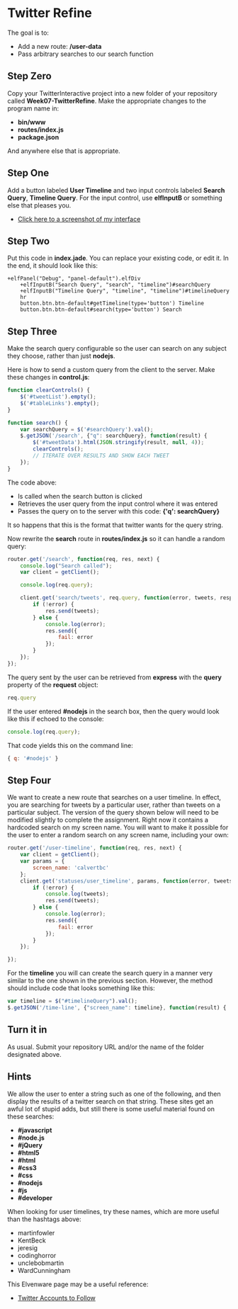 # Twitter Refine

The goal is to:

- Add a new route: **/user-data**
- Pass arbitrary searches to our search function

## Step Zero

Copy your TwitterInteractive project into a new folder of your repository called **Week07-TwitterRefine**. Make the appropriate changes to the program name in:

- **bin/www**
- **routes/index.js**
- **package.json**

And anywhere else that is appropriate.

## Step One

Add a button labeled **User Timeline** and two input controls labeled **Search Query**, **Timeline Query**. For the input control, use **elfInputB** or something else that pleases you.

- [Click here to a screenshot of my interface][tr01]

[tr01]:https://s3.amazonaws.com/bucket01.elvenware.com/images/TwitterRefine01.png

## Step Two

Put this code in **index.jade**. You can replace your existing code, or edit it. In the end, it should look like this:

```
+elfPanel("Debug", "panel-default").elfDiv
    +elfInputB("Search Query", "search", "timeline")#searchQuery
    +elfInputB("Timeline Query", "timeline", "timeline")#timelineQuery
    hr
    button.btn.btn-default#getTimeline(type='button') Timeline
    button.btn.btn-default#search(type='button') Search
```

## Step Three

Make the search query configurable so the user can search on any subject they choose, rather than just **nodejs**.

Here is how to send a custom query from the client to the server. Make these changes in **control.js**:

```javascript
function clearControls() {
    $('#tweetList').empty();
    $('#tableLinks').empty();
}

function search() {
    var searchQuery = $('#searchQuery').val();
    $.getJSON('/search', {"q": searchQuery}, function(result) {
        $('#tweetData').html(JSON.stringify(result, null, 4));
        clearControls();
        // ITERATE OVER RESULTS AND SHOW EACH TWEET
    });
}
```

The code above:

- Is called when the search button is clicked
- Retrieves the user query from the input control where it was entered
- Passes the query on to the server with this code: **{'q': searchQuery}**

It so happens that this is the format that twitter wants for the query string. 

Now rewrite the **search** route in **routes/index.js** so it can handle a random query:

```javascript
router.get('/search', function(req, res, next) {
    console.log("Search called");
    var client = getClient();

    console.log(req.query);

    client.get('search/tweets', req.query, function(error, tweets, response) {
        if (!error) {
            res.send(tweets);
        } else {
            console.log(error);
            res.send({
                fail: error
            });
        }
    });
});

```

The query sent by the user can be retrieved from **express** with the **query** property of the **request** object:

```javascript
req.query
```

If the user entered **#nodejs** in the search box, then the query would look like this if echoed to the console:

```javascript
console.log(req.query);
```

That code yields this on the command line:

```javascript
{ q: '#nodejs' }
```

## Step Four

We want to create a new route that searches on a user timeline. In effect, you are searching for tweets by a particular user, rather than tweets on a particular subject. The version of the query shown below will need to be modified slightly to complete the assignment. Right now it contains a hardcoded search on my screen name. You will want to make it possible for the user to enter a random search on any screen name, including your own:

```javascript
router.get('/user-timeline', function(req, res, next) {
    var client = getClient();
    var params = {
        screen_name: 'calvertbc'
    };
    client.get('statuses/user_timeline', params, function(error, tweets, response) {
        if (!error) {
            console.log(tweets);
            res.send(tweets);
        } else {
            console.log(error);
            res.send({
                fail: error
            });
        }
    });

});
```

For the **timeline** you will can create the search query in a manner very similar to the one shown in the previous section. However, the method should include code that looks something like this:

```javascript
var timeline = $("#timelineQuery").val();
$.getJSON('/time-line', {"screen_name": timeline}, function(result) {
```

## Turn it in

As usual. Submit your repository URL and/or the name of the folder designated above.

## Hints

We allow the user to enter a string such as one of the following, and then display the results of a twitter search on that string. These sites get an awful lot of stupid adds, but still there is some useful material found on these searches:

- **#javascript**
- **#node.js**
- **#jQuery**
- **#html5**
- **#html**
- **#css3**
- **#css**
- **#nodejs**
- **#js**
- **#developer**

When looking for user timelines, try these names, which are more useful than the hashtags above:

- martinfowler
- KentBeck
- jeresig
- codinghorror
- unclebobmartin
- WardCunningham

This Elvenware page may be a useful reference:

- [Twitter Accounts to Follow][taf]

[taf]: http://www.elvenware.com/charlie/development/cloud/TwitterAccountsToFollow.html

